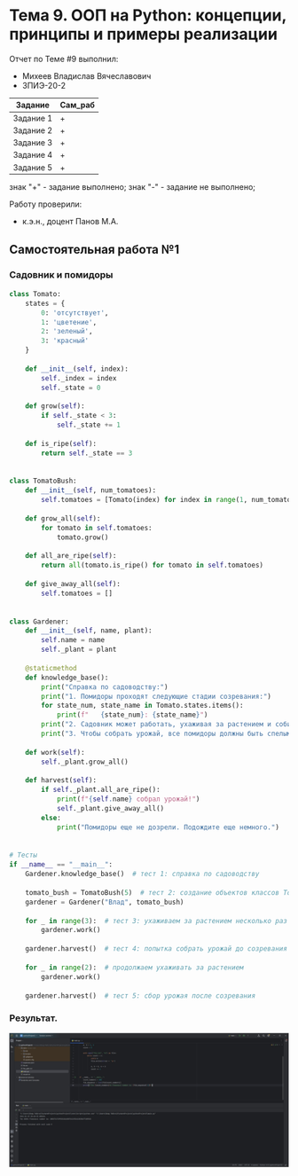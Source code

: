 # Тема 9. ООП на Python: концепции, принципы и примеры реализации
Отчет по Теме #9 выполнил:
- Михеев Владислав Вячеславович
- ЗПИЭ-20-2

| Задание | Сам_раб |
| ------ | ------ |
| Задание 1 | + |
| Задание 2 | + |
| Задание 3 | + |
| Задание 4 | + |
| Задание 5 | + |

знак "+" - задание выполнено; знак "-" - задание не выполнено;

Работу проверили:
- к.э.н., доцент Панов М.А.

## Самостоятельная работа №1
### Садовник и помидоры

```python
class Tomato:
    states = {
        0: 'отсутствует',
        1: 'цветение',
        2: 'зеленый',
        3: 'красный'
    }

    def __init__(self, index):
        self._index = index
        self._state = 0

    def grow(self):
        if self._state < 3:
            self._state += 1

    def is_ripe(self):
        return self._state == 3


class TomatoBush:
    def __init__(self, num_tomatoes):
        self.tomatoes = [Tomato(index) for index in range(1, num_tomatoes + 1)]

    def grow_all(self):
        for tomato in self.tomatoes:
            tomato.grow()

    def all_are_ripe(self):
        return all(tomato.is_ripe() for tomato in self.tomatoes)

    def give_away_all(self):
        self.tomatoes = []


class Gardener:
    def __init__(self, name, plant):
        self.name = name
        self._plant = plant

    @staticmethod
    def knowledge_base():
        print("Справка по садоводству:")
        print("1. Помидоры проходят следующие стадии созревания:")
        for state_num, state_name in Tomato.states.items():
            print(f"   {state_num}: {state_name}")
        print("2. Садовник может работать, ухаживая за растением и собирая урожай.")
        print("3. Чтобы собрать урожай, все помидоры должны быть спелыми.")

    def work(self):
        self._plant.grow_all()

    def harvest(self):
        if self._plant.all_are_ripe():
            print(f"{self.name} собрал урожай!")
            self._plant.give_away_all()
        else:
            print("Помидоры еще не дозрели. Подождите еще немного.")


# Тесты
if __name__ == "__main__":
    Gardener.knowledge_base()  # тест 1: справка по садоводству

    tomato_bush = TomatoBush(5)  # тест 2: создание объектов классов TomatoBush и Gardener
    gardener = Gardener("Влад", tomato_bush)

    for _ in range(3):  # тест 3: ухаживаем за растением несколько раз
        gardener.work()

    gardener.harvest()  # тест 4: попытка собрать урожай до созревания

    for _ in range(2):  # продолжаем ухаживать за растением
        gardener.work()

    gardener.harvest()  # тест 5: сбор урожая после созревания
```

### Результат.
![Меню](https://github.com/vm24402/piton/blob/%D1%82%D0%B5%D0%BC%D0%B0-9/pic/Screenshot_1.jpg)
